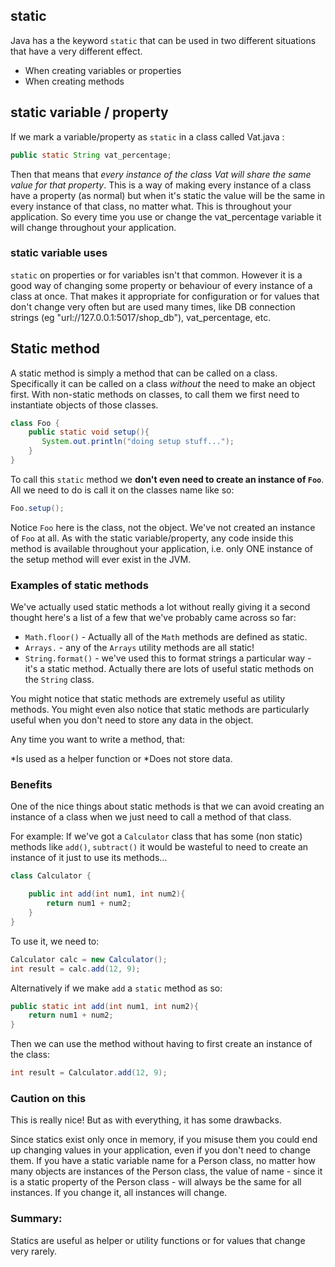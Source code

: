 ## static

Java has a the keyword `static` that can be used in two different situations that have a very different effect.

* When creating variables or properties
* When creating methods

## static variable / property

If we mark a variable/property as `static` in a 
class called Vat.java :

```java
public static String vat_percentage;
```

Then that means that _every instance of the class Vat will share the same value for that property_. This is a way of making every instance of a class have a property (as normal) but when it's static the value will be the same in every instance of that class, no matter what. This is throughout your application. So every time you use or change the vat_percentage variable it will change throughout your application.

### static variable uses

`static` on properties or for variables isn't that common. However it is a good way of changing some property or behaviour of every instance of a class at once. That makes it appropriate for configuration or for values that don't change very often but are used many times, like DB connection strings (eg "url://127.0.0.1:5017/shop_db"), vat_percentage, etc.


## Static method

A static method is simply a method that can be called on a class. Specifically it can be called on a class *without* the need to make an object first. With non-static methods on classes, to call them we first need to instantiate objects of those classes.

```java
class Foo {
	public static void setup(){
	   System.out.println("doing setup stuff...");
	}
}
```

To call this `static` method we **don't even need to create an instance of `Foo`**. All we need to do is call it on the classes name like so:

```java
Foo.setup();
```

Notice `Foo` here is the class, not the object. We've not created an instance of `Foo` at all.
As with the static variable/property, any code inside this method is available throughout your application, i.e. only ONE instance of the setup method will ever exist in the JVM.


### Examples of static methods

We've actually used static methods a lot without really giving it a second thought here's a list of a few that we've probably came across so far:

* `Math.floor()` - Actually all of the `Math` methods are defined as static.
* `Arrays.` - any of the `Arrays` utility methods are all static!
* `String.format()` - we've used this to format strings a particular way - it's a static method. Actually there are lots of useful static methods on the `String` class.

You might notice that static methods are extremely useful as utility methods. You might even also notice that static methods are particularly useful when you don't need to store any data in the object. 

Any time you want to write a method, that:

*Is used as a helper function or
*Does not store data.

### Benefits

One of the nice things about static methods is that we can avoid creating an instance of a class when we just need to call a method of that class.

For example: If we've got a `Calculator` class that has some (non static) methods like `add()`, `subtract()` it would be wasteful to need to create an instance of it just to use its methods...

```java
class Calculator {

	public int add(int num1, int num2){
		return num1 + num2;
	}
}
```

To use it, we need to:

```java
Calculator calc = new Calculator();
int result = calc.add(12, 9);
```


Alternatively if we make `add` a `static` method as so:


```java
public static int add(int num1, int num2){
	return num1 + num2;
}

```

Then we can use the method without having to first create an instance of the class:

```java
int result = Calculator.add(12, 9);
```

### Caution on this
This is really nice! But as with everything, it has some drawbacks. 

Since statics exist only once in memory, if you misuse them you could end up changing values in your application, even if you don't need to change them. If you have a static variable name for a Person class, no matter how many objects are instances of the Person class, the value of name - since it is a static property of the Person class - will always be the same for all instances. If you change it, all instances will change.

### Summary:
Statics are useful as helper or utility functions or for values that change very rarely.



